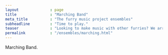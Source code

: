```yaml
---
layout              : page
title               : "Marching Band"
meta_title          : "The furry music project ensembles"
subheadline         : "Time to play."
teaser              : "Looking to make music with other furries? We arrange a bunch of groups."
permalink           : "/ensembles/marching.html"
---
```


Marching Band.